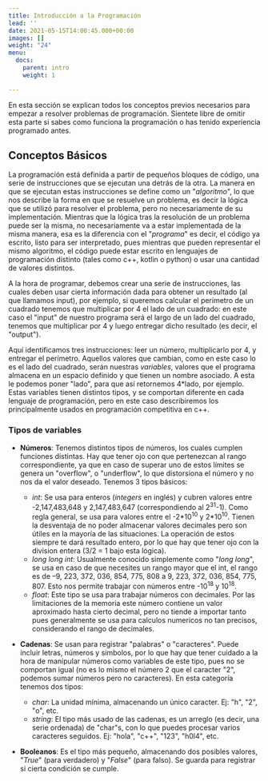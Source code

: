 ```yaml
---
title: Introducción a la Programación
lead: ''
date: 2021-05-15T14:00:45.000+00:00
images: []
weight: "24"
menu:
  docs:
    parent: intro
    weight: 1

---
```

En esta sección se explican todos los conceptos previos necesarios para empezar a resolver problemas de programación. Sientete libre de omitir esta parte si sabes como funciona la programación o has tenido experiencia programado antes.

## Conceptos Básicos

La programación está definida a partir de pequeños bloques de código, una serie de instrucciones que se ejecutan una detrás de la otra. La manera en que se ejecutan estas instrucciones se define como un "_algoritmo_", lo que nos describe la forma en que se resuelve un problema, es decir la lógica que se utilizó para resolver el problema, pero no necesariamente de su implementación. Mientras que la lógica tras la resolución de un problema puede ser la misma, no necesariamente va a estar implementada de la misma manera, esa es la diferencia con el "_programa_" es decir, el código ya escrito, listo para ser interpretado, pues mientras que pueden representar el mismo algoritmo, el código puede estar escrito en lenguajes de programación distinto (tales como c++, kotlin o python) o usar una cantidad de valores distintos.

A la hora de programar, debemos crear una serie de instrucciones, las cuales deben usar cierta información dada para obtener un resultado (al que llamamos input), por ejemplo, si queremos calcular el perimetro de un cuadrado tenemos que multiplicar por 4 el lado de un cuadrado: en este caso el "input" de nuestro programa será el largo de un lado del cuadrado, tenemos que multiplicar por 4 y luego entregar dicho resultado (es decir, el "output"). 

Aquí identificamos tres instrucciones: leer un número, multiplicarlo por 4, y entregar el perímetro. Aquellos valores que cambian, como en este caso lo es el lado del cuadrado, serán nuestras *variables*, valores que el programa almacena en un espacio definido y que tienen un nombre asociado. A esta le podemos poner "lado", para que así retornemos 4*lado, por ejemplo. Estas variables tienen distintos tipos, y se comportan diferente en cada lenguaje de programación, pero en este caso describiremos los principalmente usados en programación competitiva en c++.

### Tipos de variables

* **Números**: Tenemos distintos tipos de números, los cuales cumplen funciones distintas. Hay que tener ojo con que pertenezcan al rango correspondiente, ya que en caso de superar uno de estos límites se genera un "overflow", o "underflow", lo que distorsiona el número y no nos da el valor deseado. Tenemos 3 tipos básicos:
  * *int*: Se usa para enteros (_integers_ en inglés) y cubren valores entre -2,147,483,648 y 2,147,483,647 (correspondiendo al 2<sup>31</sup>-1). Como regla general, se usa para valores entre el -2\*10<sup>10</sup> y 2\*10<sup>10</sup>. Tienen la desventaja de no poder almacenar valores decimales pero son útiles en la mayoría de las situaciones. La operación de estos siempre te dará resultado entero, por lo que hay que tener ojo con la division entera (3/2 = 1 bajo esta lógica).
  * *long long int*: Usualmente conocido simplemente como "_long long_", se usa en caso de que necesites un rango mayor que el int, el rango es de –9, 223, 372, 036, 854, 775, 808 a 9, 223, 372, 036, 854, 775, 807. Esto nos permite trabajar con números entre -10<sup>18</sup> y 10<sup>18</sup>.
  * *float*: Este tipo se usa para trabajar números con decimales. Por las limitaciones de la memoria este número contiene un valor aproximado hasta cierto decimal, pero no tiende a importar tanto pues generalmente se usa para calculos numericos no tan precisos, considerando el rango de decimales.
  
* **Cadenas**: Se usan para registrar "palabras" o "caracteres". Puede incluir letras, números y simbolos, por lo que hay que tener cuidado a la hora de manipular números como variables de este tipo, pues no se comportan igual (no es lo mismo el número 2 que el caracter "2", podemos sumar números pero no caracteres). En esta categoría tenemos dos tipos:
  * *char*: La unidad mínima, almacenando un único caracter. Ej: "h", "2", "o", etc.
  * *string*: El tipo más usado de las cadenas, es un arreglo (es decir, una serie ordenada) de "char"s, con lo que puedes procesar varios caracteres seguidos. Ej: "hola", "c++", "123", "h0l4", etc.

* **Booleanos**: Es el tipo más pequeño, almacenando dos posibles valores, "_True_" (para verdadero) y "_False_" (para falso). Se guarda para registrar si cierta condición se cumple.
